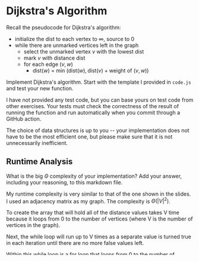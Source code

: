 # Dijkstra's Algorithm

Recall the pseudocode for Dijkstra's algorithm:
- initialize the dist to each vertex to $\infty$, source to 0
- while there are unmarked vertices left in the graph
    - select the unmarked vertex $v$ with the lowest dist
    - mark $v$ with distance dist
    - for each edge $(v,w)$
        - dist($w$) = min $\left(\textrm{dist}(w), \textrm{dist}(v) + \textrm{weight of }(v, w)\right)$

Implement Dijkstra's algorithm. Start with the template I provided in `code.js`
and test your new function.

I have not provided any test code, but you can base yours on test code from
other exercises. Your tests must check the correctness of the result of running
the function and run automatically when you commit through a GitHub action.

The choice of data structures is up to you -- your implementation does not have
to be the most efficient one, but please make sure that it is not unnecessarily
inefficient.

## Runtime Analysis

What is the big $\Theta$ complexity of your implementation? Add your
answer, including your reasoning, to this markdown file.

My runtime complexity is very similar to that of the one shown in the slides. I used an adjacency matrix as my graph. The complexity is $\Theta(|V|^2)$.

To create the array that will hold all of the distance values takes V time because it loops from 0 to the number of vertices (where V is the number of vertices in the graph). 

Next, the while loop will run up to V times as a separate value is turned true in each iteration until there are no more false values left.

Within this while loop is a for loop that loops from 0 to the number of vertices, V times. Past this for loop is another one that also runs V times. 

Finally outside of the while loop near the end of the function, a new array is created to only hold the distance values which also runs V times.

Thus the runtime equation is $O(|V| + |V| * (|V| + |V|) + |V|) = O(|V|^2)$.

### Sources
I used this link to help me visualize what the Dijkstra's Algorithm does: https://www.w3schools.com/dsa/dsa_algo_graphs_dijkstra.php 

My main source was the lecture video by Lars Kothoff about Dijkstra's Algorithm: https://www.youtube.com/watch?v=90QjDpLkf0I 

I used this link to learn about the Infinity keyword in JavaScript: https://developer.mozilla.org/en-US/docs/Web/JavaScript/Reference/Global_Objects/Infinity 

For the test code I received some help from Noah Vogt and used ChatGPT to generate graphs to use for testing. The prompts I used to generate the graphs were "I am using Dijkstra's Algorithm to find the shortest paths in a graph in JavaScript. Give me 5 graphs as adjacency matrices that would be good to test my code. Have one be 3 by 3, two be 4 by 4, and one be 5 by 5. Also give a source node for each graph and an array that holds the shortest path to each node that Dijkstra's Algorithm would give" and "Please keep these same graphs but use a random node as the source node. Still return the distance arrays"

“I certify that I have listed all sources used to complete this exercise, including the use of any Large Language Models. All of the work is my own, except where stated otherwise. I am aware that plagiarism carries severe penalties and that if plagiarism is suspected, charges may be filed against me without prior notice.” - Natalie Sleight
